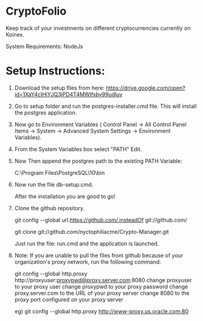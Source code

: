 # CryptoFolio
Keep track of your investments on different cryptocurrencies currently on Koinex.

System Requirements: NodeJs

# Setup Instructions:

1. Download the setup files from here: https://drive.google.com/open?id=1XaY4cIHiYJQ3jPD4T4MWIfsby99udluv
2. Go to setup folder and run the postgres-installer.cmd file. This will install the postgres application.
3. Now go to Environment Variables ( Control Panel -> All Control Panel Items -> System -> Advanced System Settings -> Environment Variables).
4. From the System Variables box select "PATH" Edit.
5. Now Then append the postgres path to the existing PATH Variable:

	C:\Program Files\PostgreSQL\10\bin

6. Now run the file db-setup.cmd.

	After the installation you are good to go!

7. Clone the github repository.

	git config --global url.https://github.com/.insteadOf git://github.com/

	git clone git://github.com/nyctophiliacme/Crypto-Manager.git

	Just run the file: run.cmd and the application is launched.

7. Note: If you are unable to pull the files from github because of your organization's proxy network, run the following command:

	git config --global http.proxy http://proxyuser:proxypwd@proxy.server.com:8080
	change proxyuser to your proxy user
	change proxypwd to your proxy password
	change proxy.server.com to the URL of your proxy server
	change 8080 to the proxy port configured on your proxy server

	eg) git config --global http.proxy http://www-proxy.us.oracle.com:80